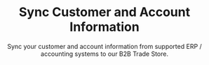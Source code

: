 ---
title: "Sync Customer and Account Information"
subtitle: "Sync your customer and account information from supported ERP / accounting systems to our B2B Trade Store."
imageDestop: "/images/a02.png"
imageDestopWidth: "849"
imageMobile: "/images/a002.png"
buttonTextMobile: "Schedule a demo"
buttonHrefMobile: "/"
channel: "b2b"
type: "b2b-content"
headless: true
weight: 2
---